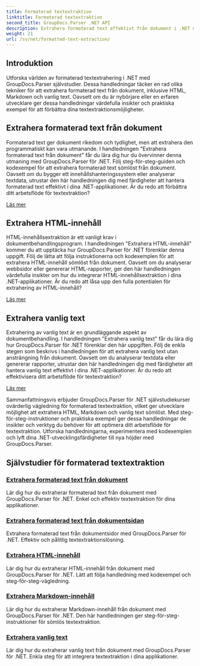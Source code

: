 ```yaml
---
title: Formaterad textextraktion
linktitle: Formaterad textextraktion
second_title: GroupDocs.Parser .NET API
description: Extrahera formaterad text effektivt från dokument i .NET med GroupDocs.Parser. Lär dig att extrahera HTML, Markdown och vanlig text sömlöst.
weight: 21
url: /sv/net/formatted-text-extraction/
---
```


## Introduktion

Utforska världen av formaterad textextrahering i .NET med GroupDocs.Parser självstudier. Dessa handledningar täcker en rad olika tekniker för att extrahera formaterad text från dokument, inklusive HTML, Markdown och vanlig text. Oavsett om du är nybörjare eller en erfaren utvecklare ger dessa handledningar värdefulla insikter och praktiska exempel för att förbättra dina textextraktionsmöjligheter.

## Extrahera formaterad text från dokument

Formaterad text ger dokument rikedom och tydlighet, men att extrahera den programmatiskt kan vara utmanande. I handledningen "Extrahera formaterad text från dokument" får du lära dig hur du övervinner denna utmaning med GroupDocs.Parser för .NET. Följ steg-för-steg-guiden och kodexempel för att extrahera formaterad text sömlöst från dokument. Oavsett om du bygger ett innehållshanteringssystem eller analyserar textdata, utrustar den här handledningen dig med färdigheter att hantera formaterad text effektivt i dina .NET-applikationer. Är du redo att förbättra ditt arbetsflöde för textextraktion?

[Läs mer](./extract-formatted-text-from-document/)

## Extrahera HTML-innehåll

HTML-innehållsextraktion är ett vanligt krav i dokumentbehandlingsprogram. I handledningen "Extrahera HTML-innehåll" kommer du att upptäcka hur GroupDocs.Parser för .NET förenklar denna uppgift. Följ de lätta att följa instruktionerna och kodexemplen för att extrahera HTML-innehåll sömlöst från dokument. Oavsett om du analyserar webbsidor eller genererar HTML-rapporter, ger den här handledningen värdefulla insikter om hur du integrerar HTML-innehållsextraktion i dina .NET-applikationer. Är du redo att låsa upp den fulla potentialen för extrahering av HTML-innehåll?

[Läs mer](./extract-html-content/)

## Extrahera vanlig text

Extrahering av vanlig text är en grundläggande aspekt av dokumentbehandling. I handledningen "Extrahera vanlig text" får du lära dig hur GroupDocs.Parser för .NET förenklar den här uppgiften. Följ de enkla stegen som beskrivs i handledningen för att extrahera vanlig text utan ansträngning från dokument. Oavsett om du analyserar textdata eller genererar rapporter, utrustar den här handledningen dig med färdigheter att hantera vanlig text effektivt i dina .NET-applikationer. Är du redo att effektivisera ditt arbetsflöde för textextraktion?

[Läs mer](./extract-plain-text/)

Sammanfattningsvis erbjuder GroupDocs.Parser för .NET självstudiekurser ovärderlig vägledning för formaterad textextraktion, vilket ger utvecklare möjlighet att extrahera HTML, Markdown och vanlig text sömlöst. Med steg-för-steg-instruktioner och praktiska exempel ger dessa handledningar de insikter och verktyg du behöver för att optimera ditt arbetsflöde för textextraktion. Utforska handledningarna, experimentera med kodexemplen och lyft dina .NET-utvecklingsfärdigheter till nya höjder med GroupDocs.Parser.
## Självstudier för formaterad textextraktion
### [Extrahera formaterad text från dokument](./extract-formatted-text-from-document/)
Lär dig hur du extraherar formaterad text från dokument med GroupDocs.Parser för .NET. Enkel och effektiv textextraktion för dina applikationer.
### [Extrahera formaterad text från dokumentsidan](./extract-formatted-text-from-document-page/)
Extrahera formaterad text från dokumentsidor med GroupDocs.Parser för .NET. Effektiv och pålitlig textextraktionslösning.
### [Extrahera HTML-innehåll](./extract-html-content/)
Lär dig hur du extraherar HTML-innehåll från dokument med GroupDocs.Parser för .NET. Lätt att följa handledning med kodexempel och steg-för-steg-vägledning.
### [Extrahera Markdown-innehåll](./extract-markdown-content/)
Lär dig hur du extraherar Markdown-innehåll från dokument med GroupDocs.Parser för .NET. Den här handledningen ger steg-för-steg-instruktioner för sömlös textextraktion.
### [Extrahera vanlig text](./extract-plain-text/)
Lär dig hur du extraherar vanlig text från dokument med GroupDocs.Parser för .NET. Enkla steg för att integrera textextraktion i dina applikationer.